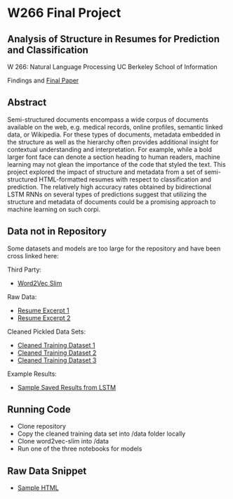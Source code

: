 # W266 Final Project 

## Analysis of Structure in Resumes for Prediction and Classification

W 266: Natural Language Processing
UC Berkeley School of Information

Findings and [Final Paper](ResumeStructureLSTM.pdf)

## Abstract

Semi-structured documents encompass a wide corpus of documents available on the web, e.g. medical records, online profiles, semantic linked data, or Wikipedia. For these types of documents, metadata embedded in the structure as well as the hierarchy often provides additional insight for contextual understanding and interpretation. For example, while a bold larger font face can denote a section heading to human readers, machine learning may not glean the importance of the code that styled the text. This project explored the impact of structure and metadata from a set of semi-structured HTML-formatted resumes with respect to classification and prediction. The relatively high accuracy rates obtained by bidirectional LSTM RNNs on several types of predictions suggest that utilizing the structure and metadata of documents could be a promising approach to machine learning on such corpi.

## Data not in Repository

Some datasets and models are too large for the repository and have been cross linked here:

Third Party:
- [Word2Vec Slim](https://github.com/eyaler/word2vec-slim)

Raw Data:
- [Resume Excerpt 1](https://s3-us-west-2.amazonaws.com/sophiaxcui.com/data/resume-nlp/indeed_com-job_deduped_n_merged_20170315_201357376193103.xml)
- [Resume Excerpt 2](https://s3-us-west-2.amazonaws.com/sophiaxcui.com/data/resume-nlp/indeed_com-job_deduped_n_merged_20170315_201536923698467.xml)

Cleaned Pickled Data Sets:
- [Cleaned Training Dataset 1](https://s3-us-west-2.amazonaws.com/sophiaxcui.com/data/resume-nlp/train_2_xml.p)
- [Cleaned Training Dataset 2](https://s3-us-west-2.amazonaws.com/sophiaxcui.com/data/resume-nlp/train_3_xml.p)
- [Cleaned Training Dataset 3](https://s3-us-west-2.amazonaws.com/sophiaxcui.com/data/resume-nlp/train_4_xml.p)

Example Results:
- [Sample Saved Results from LSTM](https://s3-us-west-2.amazonaws.com/sophiaxcui.com/data/resume-nlp/results_LSTM_years.p) 

## Running Code

- Clone repository
- Copy the cleaned training data set into /data folder locally
- Clone word2vec-slim into /data
- Run one of the three notebooks for models

## Raw Data Snippet

- [Sample HTML](sample_resumes.html)

